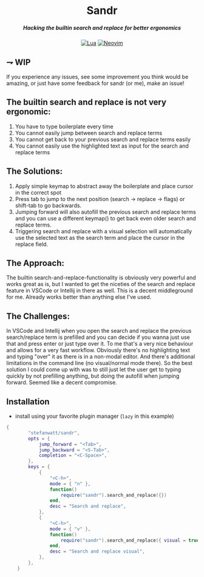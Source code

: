 <div align="center">

# Sandr

##### Hacking the builtin search and replace for better ergonomics

[![Lua](https://img.shields.io/badge/Lua-blue.svg?style=for-the-badge&logo=lua)](http://www.lua.org)
[![Neovim](https://img.shields.io/badge/Neovim%200.5+-green.svg?style=for-the-badge&logo=neovim)](https://neovim.io)

</div>

## ⇁ WIP

If you experience any issues, see some improvement you think would be amazing, or just have some
feedback for sandr (or me), make an issue!

## The builtin search and replace is not very ergonomic:

1. You have to type boilerplate every time
2. You cannot easily jump between search and replace terms
3. You cannot get back to your previous search and replace terms easily
4. You cannot easily use the highlighted text as input for the search and replace terms

## The Solutions:

1. Apply simple keymap to abstract away the boilerplate and place cursor in the correct spot
2. Press tab to jump to the next position (search -> replace -> flags) or shift-tab to go backwards.
3. Jumping forward will also autofill the previous search and replace terms and
   you can use a different keymap(<C-Space>) to get back even older search and replace terms.
4. Triggering search and replace with a visual selection will automatically use the selected text
   as the search term and place the cursor in the replace field.

## The Approach:

The builtin search-and-replace-functionality is obviously very powerful and works great as is,
but I wanted to get the niceties of the search and replace feature in VSCode or Intellij in there as well.
This is a decent middleground for me. Already works better than anything else I've used.

## The Challenges:

In VSCode and Intellij when you open the search and replace the previous search/replace term is prefilled
and you can decide if you wanna just use that and press enter or just type over it.
To me that's a very nice behaviour and allows for a very fast workflow.
Obviously there's no highlighting text and typing "over" it as there is in a non-modal editor.
And there's additional limitations in the command line (no visual/normal mode there).
So the best solution I could come up with was to still just let the user get to typing quickly by not prefilling anything,
but doing the autofill when jumping forward. Seemed like a decent compromise.

## Installation

-   install using your favorite plugin manager (`lazy` in this example)

```lua
{
		"stefanwatt/sandr",
		opts = {
			jump_forward = "<Tab>",
			jump_backward = "<S-Tab>",
			completion = "<C-Space>",
		},
		keys = {
			{
				"<C-h>",
				mode = { "n" },
				function()
					require("sandr").search_and_replace({})
				end,
				desc = "Search and replace",
			},
			{
				"<C-h>",
				mode = { "v" },
				function()
					require("sandr").search_and_replace({ visual = true })
				end,
				desc = "Search and replace visual",
			},
		},
	}

```
